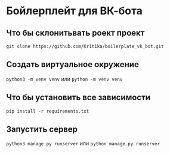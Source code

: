 # Бойлерплейт для ВК-бота


## Что бы склонитьвать роект проект
```git clone https://github.com/Kr1t1ka/boilerplate_vk_bot.git```


## Создать виртуальное окружение
```python3 -m venv venv``` или ```python -m venv venv```


## Что бы установить все зависимости
```pip install -r requirements.txt```


## Запустить сервер
```python3 manage.py runserver``` или ```python manage.py runserver```
